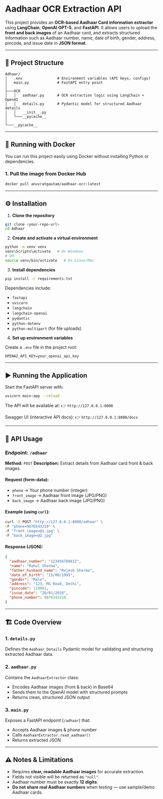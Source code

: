 
# Aadhaar OCR Extraction API

This project provides an **OCR-based Aadhaar Card information extractor** using **LangChain**, **OpenAI GPT-5**, and **FastAPI**.
It allows users to upload the **front and back images** of an Aadhaar card, and extracts structured information such as Aadhaar number, name, date of birth, gender, address, pincode, and issue date in **JSON format**.

---

## 📂 Project Structure

```
Adhaar/
│   .env                # Environment variables (API keys, configs)
│   main.py             # FastAPI entry point
│
├───OCR
│   │   aadhaar.py      # OCR extraction logic using LangChain + OpenAI
│   │   details.py      # Pydantic model for structured Aadhaar details
│   │   __init__.py
│   └───__pycache__
│
└───__pycache__
```

---
## 🐳 Running with Docker

You can run this project easily using Docker without installing Python or dependencies.

### 1. Pull the image from Docker Hub
```bash
docker pull anuvratgautam/aadhaar-ocr:latest
```
---

## ⚙️ Installation

1. **Clone the repository**

```bash
git clone <your-repo-url>
cd Adhaar
```

2. **Create and activate a virtual environment**

```bash
python -m venv venv
venv\Scripts\activate   # On Windows
# OR
source venv/bin/activate   # On Linux/Mac
```

3. **Install dependencies**

```bash
pip install -r requirements.txt
```

Dependencies include:

* `fastapi`
* `uvicorn`
* `langchain`
* `langchain-openai`
* `pydantic`
* `python-dotenv`
* `python-multipart` (for file uploads)

4. **Set up environment variables**

Create a `.env` file in the project root:

```
OPENAI_API_KEY=your_openai_api_key
```

---

## ▶️ Running the Application

Start the FastAPI server with:

```bash
uvicorn main:app --reload
```

The API will be available at:
👉 `http://127.0.0.1:8000`

Swagger UI (interactive API docs):
👉 `http://127.0.0.1:8000/docs`

---

## 📌 API Usage

### Endpoint: `/adhaar`

**Method:** `POST`
**Description:** Extract details from Aadhaar card front & back images.

#### Request (form-data):

* `phone` → Your phone number (integer)
* `front_image` → Aadhaar front image (JPG/PNG)
* `back_image` → Aadhaar back image (JPG/PNG)

#### Example (using `curl`):

```bash
curl -X POST "http://127.0.0.1:8000/adhaar" \
-F "phone=9876543210" \
-F "front_image=@1.jpg" \
-F "back_image=@2.jpg"
```

#### Response (JSON):

```json
{
  "aadhaar_number": "123456789012",
  "name": "Rahul Sharma",
  "father_husband_name": "Rajesh Sharma",
  "date_of_birth": "15/08/1995",
  "gender": "Male",
  "address": "123, MG Road, Delhi",
  "pincode": 110001,
  "issue_date": "20/01/2018",
  "phone_number": 9876543210
}
```

---

## 🏗 Code Overview

### 1. **`details.py`**

Defines the `Aadhaar_Details` Pydantic model for validating and structuring extracted Aadhaar data.

### 2. **`aadhaar.py`**

Contains the `AadhaarExtractor` class:

* Encodes Aadhaar images (front & back) in Base64
* Sends them to the OpenAI model with structured prompts
* Returns clean, structured JSON output

### 3. **`main.py`**

Exposes a FastAPI endpoint (`/adhaar`) that:

* Accepts Aadhaar images & phone number
* Calls `AadhaarExtractor.read_aadhaar()`
* Returns extracted JSON

---

## ⚠️ Notes & Limitations

* Requires **clear, readable Aadhaar images** for accurate extraction.
* Fields not visible will be returned as `"null"`.
* Aadhaar number must be exactly **12 digits**.
* **Do not share real Aadhaar numbers** when testing — use sample/demo Aadhaar cards.
